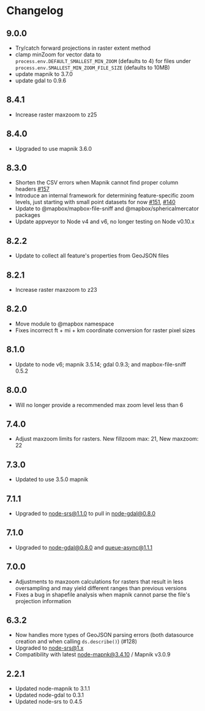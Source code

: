 # Changelog

## 9.0.0

- Try/catch forward projections in raster extent method
- clamp minZoom for vector data to `process.env.DEFAULT_SMALLEST_MIN_ZOOM` (defaults to 4) for files under `process.env.SMALLEST_MIN_ZOOM_FILE_SIZE` (defaults to 10MB)
- update mapnik to 3.7.0
- update gdal to 0.9.6

## 8.4.1

- Increase raster maxzoom to z25

## 8.4.0

- Upgraded to use mapnik 3.6.0

## 8.3.0

- Shorten the CSV errors when Mapnik cannot find proper column headers [#157](https://github.com/mapbox/mapnik-omnivore/issues/157)
- Introduce an internal framework for determining feature-specific zoom levels, just starting with small point datasets for now [#151](https://github.com/mapbox/mapnik-omnivore/issues/151), [#140](https://github.com/mapbox/mapnik-omnivore/issues/140)
- Update to @mapbox/mapbox-file-sniff and @mapbox/sphericalmercator packages
- Update appveyor to Node v4 and v6, no longer testing on Node v0.10.x

## 8.2.2

- Update to collect all feature's properties from GeoJSON files

## 8.2.1

- Increase raster maxzoom to z23

## 8.2.0

- Move module to @mapbox namespace
- Fixes incorrect ft + mi + km coordinate conversion for raster pixel sizes

## 8.1.0

 - Update to node v6; mapnik 3.5.14; gdal 0.9.3; and mapbox-file-sniff 0.5.2

## 8.0.0

 - Will no longer provide a recommended max zoom level less than 6

## 7.4.0

 - Adjust maxzoom limits for rasters. New fillzoom max: 21, New maxzoom: 22

## 7.3.0

 - Updated to use 3.5.0 mapnik

## 7.1.1

 - Upgraded to node-srs@1.1.0 to pull in node-gdal@0.8.0

## 7.1.0

 - Upgraded to node-gdal@0.8.0 and queue-async@1.1.1

## 7.0.0

 - Adjustments to maxzoom calculations for rasters that result in less oversampling and may yield different ranges than previous versions
 - Fixes a bug in shapefile analysis when mapnik cannot parse the file's projection information

## 6.3.2

 - Now handles more types of GeoJSON parsing errors (both datasource creation and when calling `ds.describe()`) (#128)
 - Upgraded to node-srs@1.x
 - Compatibility with latest node-mapnk@3.4.10 / Mapnik v3.0.9

## 2.2.1

 - Updated node-mapnik to 3.1.1
 - Updated node-gdal to 0.3.1
 - Updated node-srs to 0.4.5
